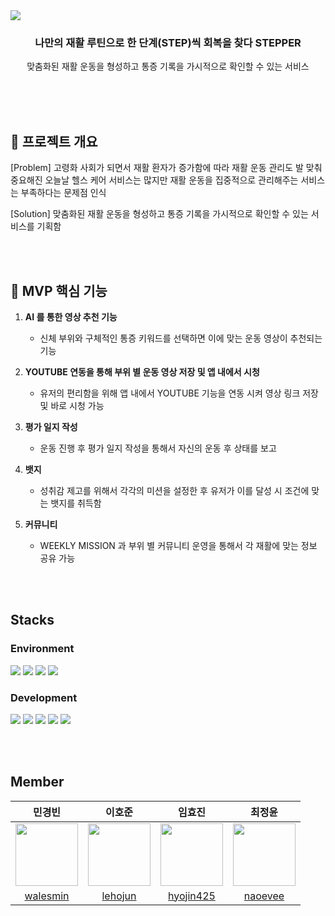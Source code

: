 <img src= "https://github.com/user-attachments/assets/f8b40e19-aa80-4f8c-ad9f-06fb2782f642">
<h3 align="center">나만의 재활 루틴으로 한 단계(STEP)씩 회복을 찾다 STEPPER</h3>
<p align="center">맞춤화된 재활 운동을 형성하고 통증 기록을 가시적으로 확인할 수 있는 서비스</p>

<br/><br/><br/>

<h2>📖 프로젝트 개요</h2> 
<p>[Problem] 고령화 사회가 되면서 재활 환자가 증가함에 따라 재활 운동 관리도 발 맞춰 중요해진 오늘날 헬스 케어 서비스는 많지만 재활 운동을 집중적으로 관리해주는 서비스는 부족하다는 문제점 인식</p>
<p>[Solution] 맞춤화된 재활 운동을 형성하고 통증 기록을 가시적으로 확인할 수 있는 서비스를 기획함 </p>

<br/><br/>
<h2> 🚀 MVP 핵심 기능</h2>

1. **AI 를 통한 영상 추천 기능**
   - 신체 부위와 구체적인 통증 키워드를 선택하면 이에 맞는 운동 영상이 추천되는 기능 
   
2. **YOUTUBE 연동을 통해 부위 별 운동 영상 저장 및 앱 내에서 시청**
   - 유저의 편리함을 위해 앱 내에서 YOUTUBE 기능을 연동 시켜 영상 링크 저장 및 바로 시청 가능

3. **평가 일지 작성**
   - 운동 진행 후 평가 일지 작성을 통해서 자신의 운동 후 상태를 보고
     
4. **뱃지**
   - 성취감 제고를 위해서 각각의 미션을 설정한 후 유저가 이를 달성 시 조건에 맞는 뱃지를 취득함
     
5. **커뮤니티**
   - WEEKLY MISSION 과 부위 별 커뮤니티 운영을 통해서 각 재활에 맞는 정보 공유 가능

<br/><br/>

<h2>Stacks</h2>
<h3>Environment</h3>
<div>
    <img src="https://img.shields.io/badge/github-181717?style=for-the-badge&logo=github&logoColor=white">
    <img src="https://img.shields.io/badge/git-F05032?style=for-the-badge&logo=git&logoColor=white">
    <img src="https://img.shields.io/badge/IntelliJ%20IDEA-000000.svg?style=for-the-badge&logo=intellij-idea&logoColor=white">
    <img src="https://img.shields.io/badge/aws-232F3E?style=for-the-badge&logo=amazonwebservices&logoColor=ffd35b">
</div>

<h3>Development</h3>
<div>
    <img src="https://img.shields.io/badge/mysql-4479A1.svg?style=for-the-badge&logo=mysql&logoColor=white">
    <img src="https://img.shields.io/badge/java-007396.svg?style=for-the-badge&logo=java&logoColor=white">
    <img src="https://img.shields.io/badge/python-3670A0?style=for-the-badge&logo=python&logoColor=ffdd54">
    <img src="https://img.shields.io/badge/FastAPI-005571?style=for-the-badge&logo=fastapi&logoColor=white">
    <img src="https://img.shields.io/badge/springboot-%236DB33F.svg?style=for-the-badge&logo=springboot&logoColor=white">
</div>

<br/><br/>

<h2>Member</h2>

|민경빈|이호준|임효진|최정윤|
|:--:|:--:|:--:|:--:|
|<img src="https://avatars.githubusercontent.com/walesmin" width="100" height="100">|<img src="https://avatars.githubusercontent.com/lehojun" width="100" height="100">|<img src="https://avatars.githubusercontent.com/hyojin425" width="100" height="100">|<img src="https://avatars.githubusercontent.com/naoeveee" width="100" height="100">|
|[walesmin](https://github.com/walesmin)|[lehojun](https://github.com/lehojun)|[hyojin425](https://github.com/hyojin425)|[naoevee](https://github.com/naoeveee)|



     
